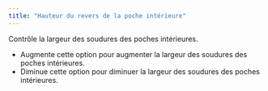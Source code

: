 ```yaml
---
title: "Hauteur du revers de la poche intérieure"
---
```


Contrôle la largeur des soudures des poches intérieures.

- Augmente cette option pour augmenter la largeur des soudures des poches intérieures.
- Diminue cette option pour diminuer la largeur des soudures des poches intérieures.




